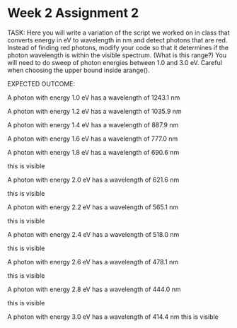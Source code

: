 # Week 2 Assignment 2


TASK: Here you will write a variation of the script we worked on in class that converts energy in eV to wavelength in nm and detect photons that are red. Instead of finding  red photons, modify your code so that it determines if the photon wavelength is within the visible spectrum. (What is this range?) You will need to do sweep of photon energies between 1.0 and 3.0 eV. Careful when choosing the upper bound inside arange().

EXPECTED OUTCOME: 

A photon with energy 1.0 eV has a wavelength of 1243.1 nm

A photon with energy 1.2 eV has a wavelength of 1035.9 nm

A photon with energy 1.4 eV has a wavelength of 887.9 nm

A photon with energy 1.6 eV has a wavelength of 777.0 nm

A photon with energy 1.8 eV has a wavelength of 690.6 nm

   this is visible
   
A photon with energy 2.0 eV has a wavelength of 621.6 nm

   this is visible
   
A photon with energy 2.2 eV has a wavelength of 565.1 nm

   this is visible
   
A photon with energy 2.4 eV has a wavelength of 518.0 nm

   this is visible
   
A photon with energy 2.6 eV has a wavelength of 478.1 nm

   this is visible
   
A photon with energy 2.8 eV has a wavelength of 444.0 nm

   this is visible
   
A photon with energy 3.0 eV has a wavelength of 414.4 nm
   this is visible
   
